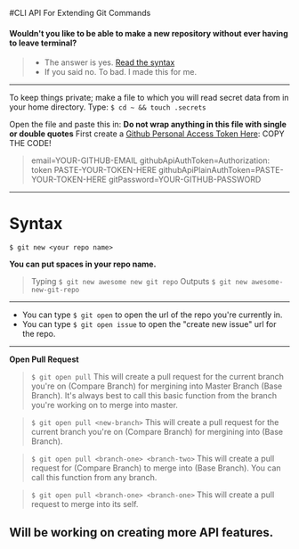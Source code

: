 #CLI API For Extending Git Commands

####  Wouldn't you like to be able to make a new repository without ever having to leave terminal?
> - The answer is yes. [Read the syntax](#syntax)
> - If you said no. To bad. I made this for me.

---
To keep things private; make a file to which you will read secret data from in your home directory.
Type: ``$ cd ~ && touch .secrets``

Open the file and paste this in:
**Do not wrap anything in this file with single or double quotes**
First create a [Github Personal Access Token Here](https://github.com/settings/tokens/new): COPY THE CODE!

> email=YOUR-GITHUB-EMAIL
>githubApiAuthToken=Authorization: token PASTE-YOUR-TOKEN-HERE
>githubApiPlainAuthToken=PASTE-YOUR-TOKEN-HERE
>gitPassword=YOUR-GITHUB-PASSWORD

---
# Syntax
``$ git new <your repo name>``

**You can put spaces in your repo name.**
>Typing ``$ git new awesome new git repo``
Outputs ``$ git new awesome-new-git-repo``

---

- You can type ``$ git open`` to open the url of the repo you're currently in.
- You can type ``$ git open issue`` to open the "create new issue" url for the repo. 

---
**Open Pull Request**
> ``$ git open pull``
    This will create a pull request for the current branch you're on (Compare Branch)
    for mergining into Master Branch (Base Branch). It's always best to call this basic
    function from the branch you're working on to merge into master.
    
 > ``$ git open pull <new-branch>``
    This will create a pull request for the current branch you're on (Compare Branch)
    for mergining into <new-branch> (Base Branch).

> ``$ git open pull <branch-one> <branch-two>``
    This will create a pull request for <branch-two> (Compare Branch)
    to merge into <branch-one> (Base Branch). You can call this function from any branch.

> ``$ git open pull <branch-one> <branch-one>``
    This will create a pull request to merge into its self.



## Will be working on creating more API features. 
